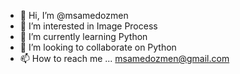 - 👋 Hi, I’m @msamedozmen
- 👀 I’m interested in Image Process
- 🌱 I’m currently learning Python
- 💞️ I’m looking to collaborate on Python
- 📫 How to reach me ... msamedozmen@gmail.com

<!---
msamedozmen/msamedozmen is a ✨ special ✨ repository because its `README.md` (this file) appears on your GitHub profile.
You can click the Preview link to take a look at your changes.
--->
